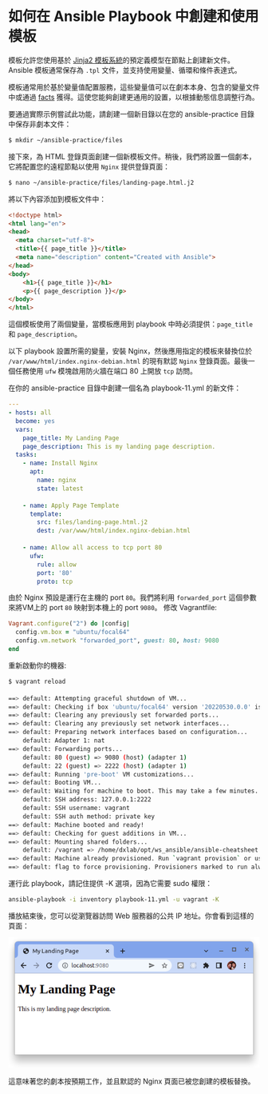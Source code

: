 # 如何在 Ansible Playbook 中創建和使用模板

模板允許您使用基於 [Jinja2 模板系統](https://docs.ansible.com/ansible/latest/user_guide/playbooks_templating.html)的預定義模型在節點上創建新文件。 Ansible 模板通常保存為 `.tpl` 文件，並支持使用變量、循環和條件表達式。

模板通常用於基於變量值配置服務，這些變量值可以在劇本本身、包含的變量文件中或通過 [facts](how-to-access-system-information-facts-in-ansible-playbooks.md) 獲得。這使您能夠創建更通用的設置，以根據動態信息調整行為。

要通過實際示例嘗試此功能，請創建一個新目錄以在您的 ansible-practice 目錄中保存非劇本文件：

```bash
$ mkdir ~/ansible-practice/files
```

接下來，為 HTML 登錄頁面創建一個新模板文件。稍後，我們將設置一個劇本，它將配置您的遠程節點以使用 `Nginx` 提供登錄頁面：

```bash
$ nano ~/ansible-practice/files/landing-page.html.j2
```

將以下內容添加到模板文件中：

```html title="landing-page.html.j2"
<!doctype html>
<html lang="en">
<head>
  <meta charset="utf-8">
  <title>{{ page_title }}</title>
  <meta name="description" content="Created with Ansible">
</head>
<body>
    <h1>{{ page_title }}</h1>
    <p>{{ page_description }}</p>
</body>
</html>
```

這個模板使用了兩個變量，當模板應用到 playbook 中時必須提供：`page_title` 和 `page_description`。

以下 playbook 設置所需的變量，安裝 Nginx，然後應用指定的模板來替換位於 `/var/www/html/index.nginx-debian.html` 的現有默認 `Nginx` 登錄頁面。最後一個任務使用 `ufw` 模塊啟用防火牆在端口 80 上開放 `tcp` 訪問。

在你的 ansible-practice 目錄中創建一個名為 playbook-11.yml 的新文件：

```yaml title="playbook-11.yml"
---
- hosts: all
  become: yes
  vars:
    page_title: My Landing Page
    page_description: This is my landing page description.
  tasks:
    - name: Install Nginx
      apt:
        name: nginx
        state: latest

    - name: Apply Page Template
      template:
        src: files/landing-page.html.j2
        dest: /var/www/html/index.nginx-debian.html

    - name: Allow all access to tcp port 80
      ufw:
        rule: allow
        port: '80'
        proto: tcp
```

由於 Nginx 預設是運行在主機的 port `80`。我們將利用 `forwarded_port` 這個參數來將VM上的 port `80` 映射到本機上的 port `9080`。
修改 Vagrantfile:

```ruby title="Vagrantfile"
Vagrant.configure("2") do |config|
  config.vm.box = "ubuntu/focal64"
  config.vm.network "forwarded_port", guest: 80, host: 9080
end
```

重新啟動你的機器:

```bash
$ vagrant reload

==> default: Attempting graceful shutdown of VM...
==> default: Checking if box 'ubuntu/focal64' version '20220530.0.0' is up to date...
==> default: Clearing any previously set forwarded ports...
==> default: Clearing any previously set network interfaces...
==> default: Preparing network interfaces based on configuration...
    default: Adapter 1: nat
==> default: Forwarding ports...
    default: 80 (guest) => 9080 (host) (adapter 1)
    default: 22 (guest) => 2222 (host) (adapter 1)
==> default: Running 'pre-boot' VM customizations...
==> default: Booting VM...
==> default: Waiting for machine to boot. This may take a few minutes...
    default: SSH address: 127.0.0.1:2222
    default: SSH username: vagrant
    default: SSH auth method: private key
==> default: Machine booted and ready!
==> default: Checking for guest additions in VM...
==> default: Mounting shared folders...
    default: /vagrant => /home/dxlab/opt/ws_ansible/ansible-cheatsheet
==> default: Machine already provisioned. Run `vagrant provision` or use the `--provision`
==> default: flag to force provisioning. Provisioners marked to run always will still run.
```

運行此 playbook，請記住提供 -K 選項，因為它需要 sudo 權限：

```bash
ansible-playbook -i inventory playbook-11.yml -u vagrant -K
```

播放結束後，您可以從瀏覽器訪問 Web 服務器的公共 IP 地址。你會看到這樣的頁面：

![](./assets/nginx-landing-page.png)

這意味著您的劇本按預期工作，並且默認的 Nginx 頁面已被您創建的模板替換。


